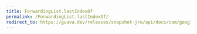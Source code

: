 ```yaml
---
title: ForwardingList.lastIndexOf
permalink: /ForwardingList.lastIndexOf/
redirect_to: https://guava.dev/releases/snapshot-jre/api/docs/com/google/common/collect/ForwardingList.html#lastIndexOf-java.lang.Object-
---
```

